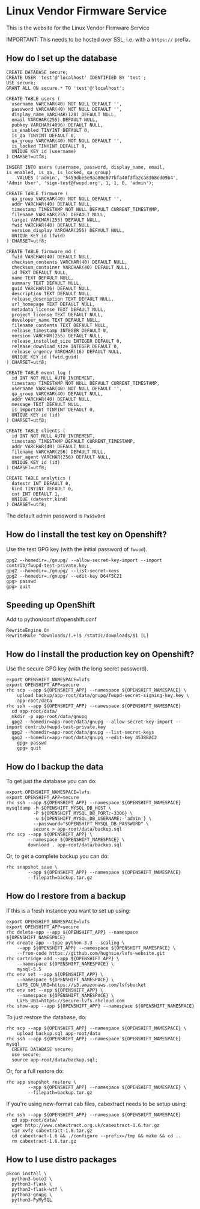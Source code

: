 Linux Vendor Firmware Service
=============================

This is the website for the Linux Vendor Firmware Service

IMPORTANT: This needs to be hosted over SSL, i.e. with a `https://` prefix.

## How do I set up the database ##

    CREATE DATABASE secure;
    CREATE USER 'test'@'localhost' IDENTIFIED BY 'test';
    USE secure;
    GRANT ALL ON secure.* TO 'test'@'localhost';

    CREATE TABLE users (
      username VARCHAR(40) NOT NULL DEFAULT '',
      password VARCHAR(40) NOT NULL DEFAULT '',
      display_name VARCHAR(128) DEFAULT NULL,
      email VARCHAR(255) DEFAULT NULL,
      pubkey VARCHAR(4096) DEFAULT NULL,
      is_enabled TINYINT DEFAULT 0,
      is_qa TINYINT DEFAULT 0,
      qa_group VARCHAR(40) NOT NULL DEFAULT '',
      is_locked TINYINT DEFAULT 0,
      UNIQUE KEY id (username)
    ) CHARSET=utf8;

    INSERT INTO users (username, password, display_name, email, is_enabled, is_qa, is_locked, qa_group)
        VALUES ('admin', '5459dbe5e9aa80e077bfa40f3fb2ca8368ed09b4', 'Admin User', 'sign-test@fwupd.org', 1, 1, 0, 'admin');

    CREATE TABLE firmware (
      qa_group VARCHAR(40) NOT NULL DEFAULT '',
      addr VARCHAR(40) DEFAULT NULL,
      timestamp TIMESTAMP NOT NULL DEFAULT CURRENT_TIMESTAMP,
      filename VARCHAR(255) DEFAULT NULL,
      target VARCHAR(255) DEFAULT NULL,
      fwid VARCHAR(40) DEFAULT NULL,
      version_display VARCHAR(255) DEFAULT NULL,
      UNIQUE KEY id (fwid)
    ) CHARSET=utf8;

    CREATE TABLE firmware_md (
      fwid VARCHAR(40) DEFAULT NULL,
      checksum_contents VARCHAR(40) DEFAULT NULL,
      checksum_container VARCHAR(40) DEFAULT NULL,
      id TEXT DEFAULT NULL,
      name TEXT DEFAULT NULL,
      summary TEXT DEFAULT NULL,
      guid VARCHAR(36) DEFAULT NULL,
      description TEXT DEFAULT NULL,
      release_description TEXT DEFAULT NULL,
      url_homepage TEXT DEFAULT NULL,
      metadata_license TEXT DEFAULT NULL,
      project_license TEXT DEFAULT NULL,
      developer_name TEXT DEFAULT NULL,
      filename_contents TEXT DEFAULT NULL,
      release_timestamp INTEGER DEFAULT 0,
      version VARCHAR(255) DEFAULT NULL,
      release_installed_size INTEGER DEFAULT 0,
      release_download_size INTEGER DEFAULT 0,
      release_urgency VARCHAR(16) DEFAULT NULL,
      UNIQUE KEY id (fwid,guid)
    ) CHARSET=utf8;

    CREATE TABLE event_log (
      id INT NOT NULL AUTO_INCREMENT,
      timestamp TIMESTAMP NOT NULL DEFAULT CURRENT_TIMESTAMP,
      username VARCHAR(40) NOT NULL DEFAULT '',
      qa_group VARCHAR(40) DEFAULT NULL,
      addr VARCHAR(40) DEFAULT NULL,
      message TEXT DEFAULT NULL,
      is_important TINYINT DEFAULT 0,
      UNIQUE KEY id (id)
    ) CHARSET=utf8;

    CREATE TABLE clients (
      id INT NOT NULL AUTO_INCREMENT,
      timestamp TIMESTAMP DEFAULT CURRENT_TIMESTAMP,
      addr VARCHAR(40) DEFAULT NULL,
      filename VARCHAR(256) DEFAULT NULL,
      user_agent VARCHAR(256) DEFAULT NULL,
      UNIQUE KEY id (id)
    ) CHARSET=utf8;

    CREATE TABLE analytics (
      datestr INT DEFAULT 0,
      kind TINYINT DEFAULT 0,
      cnt INT DEFAULT 1,
      UNIQUE (datestr,kind)
    ) CHARSET=utf8;

The default admin password is `Pa$$w0rd`

## How do I install the test key on Openshift? ##

Use the test GPG key (with the initial password of `fwupd`).

    gpg2 --homedir=./gnupg/ --allow-secret-key-import --import contrib/fwupd-test-private.key
    gpg2 --homedir=./gnupg/ --list-secret-keys
    gpg2 --homedir=./gnupg/ --edit-key D64F5C21
    gpg> passwd
    gpg> quit

Speeding up OpenShift
---------------------

Add to python/conf.d/openshift.conf

    RewriteEngine On
    RewriteRule ^downloads/(.+)$ /static/downloads/$1 [L]

## How do I install the production key on Openshift? ##

Use the secure GPG key (with the long secret password).

    export OPENSHIFT_NAMESPACE=lvfs
    export OPENSHIFT_APP=secure
    rhc scp --app ${OPENSHIFT_APP} --namespace ${OPENSHIFT_NAMESPACE} \
        upload backup/app-root/data/gnupg/fwupd-secret-signing-key.key \
        app-root/data
    rhc ssh --app ${OPENSHIFT_APP} --namespace ${OPENSHIFT_NAMESPACE}
      cd app-root/data/
      mkdir -p app-root/data/gnupg
      gpg2 --homedir=app-root/data/gnupg --allow-secret-key-import --import contrib/fwupd-test-private.key
      gpg2 --homedir=app-root/data/gnupg --list-secret-keys
      gpg2 --homedir=app-root/data/gnupg --edit-key 4538BAC2
        gpg> passwd
        gpg> quit

## How do I backup the data ##

To get just the database you can do:

    export OPENSHIFT_NAMESPACE=lvfs
    export OPENSHIFT_APP=secure
    rhc ssh --app ${OPENSHIFT_APP} --namespace ${OPENSHIFT_NAMESPACE}
    mysqldump -h $OPENSHIFT_MYSQL_DB_HOST \
              -P ${OPENSHIFT_MYSQL_DB_PORT:-3306} \
              -u ${OPENSHIFT_MYSQL_DB_USERNAME:-'admin'} \
              --password="$OPENSHIFT_MYSQL_DB_PASSWORD" \
              secure > app-root/data/backup.sql
    rhc scp --app ${OPENSHIFT_APP} \
            --namespace ${OPENSHIFT_NAMESPACE} \
            download . app-root/data/backup.sql

Or, to get a complete backup you can do:

    rhc snapshot save \
            --app ${OPENSHIFT_APP} --namespace ${OPENSHIFT_NAMESPACE}
            --filepath=backup.tar.gz

## How do I restore from a backup ##

If this is a fresh instance you want to set up using:

    export OPENSHIFT_NAMESPACE=lvfs
    export OPENSHIFT_APP=secure
    rhc delete-app --app ${OPENSHIFT_APP} --namespace ${OPENSHIFT_NAMESPACE}
    rhc create-app --type python-3.3 --scaling \
        --app ${OPENSHIFT_APP} --namespace ${OPENSHIFT_NAMESPACE} \
        --from-code https://github.com/hughsie/lvfs-website.git
    rhc cartridge add --app ${OPENSHIFT_APP} \
        --namespace ${OPENSHIFT_NAMESPACE} \
        mysql-5.5
    rhc env set --app ${OPENSHIFT_APP} \
        --namespace ${OPENSHIFT_NAMESPACE} \
        LVFS_CDN_URI=https://s3.amazonaws.com/lvfsbucket
    rhc env set --app ${OPENSHIFT_APP} \
        --namespace ${OPENSHIFT_NAMESPACE} \
        LVFS_URI=https://secure-lvfs.rhcloud.com
    rhc show-app --app ${OPENSHIFT_APP} --namespace ${OPENSHIFT_NAMESPACE}

To just restore the database, do:

    rhc scp --app ${OPENSHIFT_APP} --namespace ${OPENSHIFT_NAMESPACE} \
        upload backup.sql app-root/data
    rhc ssh --app ${OPENSHIFT_APP} --namespace ${OPENSHIFT_NAMESPACE}
    mysql
      CREATE DATABASE secure;
      use secure;
      source app-root/data/backup.sql;

Or, for a full restore do:

    rhc app snapshot restore \
            --app ${OPENSHIFT_APP} --namespace ${OPENSHIFT_NAMESPACE} \
            --filepath=backup.tar.gz

If you're using new-format cab files, cabextract needs to be setup using:

    rhc ssh --app ${OPENSHIFT_APP} --namespace ${OPENSHIFT_NAMESPACE}
      cd app-root/data/
      wget http://www.cabextract.org.uk/cabextract-1.6.tar.gz
      tar xvfz cabextract-1.6.tar.gz
      cd cabextract-1.6 && ./configure --prefix=/tmp && make && cd ..
      rm cabextract-1.6.tar.gz

## How to I use distro packages ##

    pkcon install \
      python3-boto3 \
      python3-flask \
      python3-flask-wtf \
      python3-gnupg \
      python3-PyMySQL
